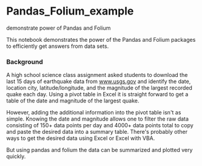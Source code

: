 # Pandas_Folium_example
demonstrate power of Pandas and Folium

This notebook demonstrates the power of the Pandas and Folium packages to efficiently get answers from data sets.

### Background
A high school science class assignment asked students to download the last 15 days of earthquake data from www.usgs.gov and identify the date, location city, latitude/longitude, and the magnitude of the largest recorded quake each day.  Using a pivot table in Excel it is straight forward to get a table of the date and magnitude of the largest quake.

However, adding the additional information into the pivot table isn't as simple. Knowing the date and magnitude allows one to filter the raw data consisting of 150+ data points per day and 4000+ data points total to copy and paste the desired data into a summary table.  There's probably other ways to get the desired data using Excel or Excel with VBA.

But using pandas and folium the data can be summarized and plotted very quickly. 
